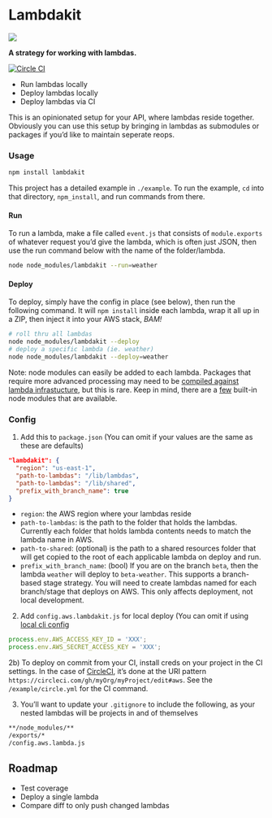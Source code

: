 # Lambdakit

![](http://i.giphy.com/X35necnRanNG8.gif)

**A strategy for working with lambdas.**

[![Circle CI](https://circleci.com/gh/kirkstrobeck/lambdakit.svg?style=svg)](https://circleci.com/gh/kirkstrobeck/lambdakit)

- Run lambdas locally
- Deploy lambdas locally
- Deploy lambdas via CI

This is an opinionated setup for your API, where lambdas reside together. Obviously you can use this setup by bringing in lambdas as submodules or packages if you’d like to maintain seperate reops.

### Usage

```bash
npm install lambdakit
```

This project has a detailed example in `./example`. To run the example, `cd` into that directory, `npm_install`, and run commands from there.

#### Run

To run a lambda, make a file called `event.js` that consists of `module.exports` of whatever request you’d give the lambda, which is often just JSON, then use the run command below with the name of the folder/lambda.

```bash
node node_modules/lambdakit --run=weather
```

#### Deploy

To deploy, simply have the config in place (see below), then run the following command. It will `npm install` inside each lambda, wrap it all up in a ZIP, then inject it into your AWS stack, *BAM!*

```bash
# roll thru all lambdas
node node_modules/lambdakit --deploy
# deploy a specific lambda (ie. weather)
node node_modules/lambdakit --deploy=weather
```

Note: node modules can easily be added to each lambda. Packages that require more advanced processing may need to be [compiled against lambda infrastucture](https://aws.amazon.com/blogs/compute/nodejs-packages-in-lambda/), but this is rare. Keep in mind, there are a [few](https://medium.com/@kirkstrobeck/aws-lambda-node-modules-176f89471364) built-in node modules that are available.

### Config

1) Add this to `package.json` (You can omit if your values are the same as these are defaults)

```json
"lambdakit": {
  "region": "us-east-1",
  "path-to-lambdas": "/lib/lambdas",
  "path-to-lambdas": "/lib/shared",
  "prefix_with_branch_name": true
}
```

- `region`: the AWS region where your lambdas reside
- `path-to-lambdas`: is the path to the folder that holds the lambdas. Currently each folder that holds lambda contents needs to match the lambda name in AWS.
- `path-to-shared`: (optional) is the path to a shared resources folder that will get copied to the root of each applicable lambda on deploy and run.
- `prefix_with_branch_name`: (bool) If you are on the branch `beta`, then the lambda `weather` will deploy to `beta-weather`. This supports a branch-based stage strategy. You will need to create lambdas named for each branch/stage that deploys on AWS. This only affects deployment, not local development.

2) Add `config.aws.lambdakit.js` for local deploy (You can omit if using [local cli config](http://docs.aws.amazon.com/cli/latest/userguide/cli-chap-getting-started.html#cli-quick-configuration)

```js
process.env.AWS_ACCESS_KEY_ID = 'XXX';
process.env.AWS_SECRET_ACCESS_KEY = 'XXX';
```

2b) To deploy on commit from your CI, install creds on your project in the CI settings. In the case of [CircleCI](https://circleci.com), it’s done at the URI pattern `https://circleci.com/gh/myOrg/myProject/edit#aws`. See the `/example/circle.yml` for the CI command.

3) You’ll want to update your `.gitignore` to include the following, as your nested lambdas will be projects in and of themselves

```bash
**/node_modules/**
/exports/*
/config.aws.lambda.js
```

## Roadmap

- Test coverage
- Deploy a single lambda
- Compare diff to only push changed lambdas
